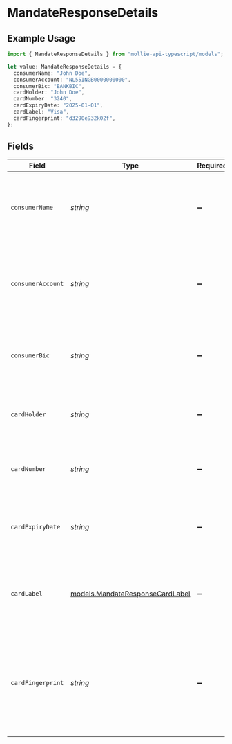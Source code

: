 # MandateResponseDetails

## Example Usage

```typescript
import { MandateResponseDetails } from "mollie-api-typescript/models";

let value: MandateResponseDetails = {
  consumerName: "John Doe",
  consumerAccount: "NL55INGB0000000000",
  consumerBic: "BANKBIC",
  cardHolder: "John Doe",
  cardNumber: "3240",
  cardExpiryDate: "2025-01-01",
  cardLabel: "Visa",
  cardFingerprint: "d3290e932k02f",
};
```

## Fields

| Field                                                                                                                               | Type                                                                                                                                | Required                                                                                                                            | Description                                                                                                                         | Example                                                                                                                             |
| ----------------------------------------------------------------------------------------------------------------------------------- | ----------------------------------------------------------------------------------------------------------------------------------- | ----------------------------------------------------------------------------------------------------------------------------------- | ----------------------------------------------------------------------------------------------------------------------------------- | ----------------------------------------------------------------------------------------------------------------------------------- |
| `consumerName`                                                                                                                      | *string*                                                                                                                            | :heavy_minus_sign:                                                                                                                  | The customer's name. Available for SEPA Direct Debit and PayPal mandates.                                                           | John Doe                                                                                                                            |
| `consumerAccount`                                                                                                                   | *string*                                                                                                                            | :heavy_minus_sign:                                                                                                                  | The customer's IBAN or email address. Available for SEPA Direct Debit and PayPal mandates.                                          | NL55INGB0000000000                                                                                                                  |
| `consumerBic`                                                                                                                       | *string*                                                                                                                            | :heavy_minus_sign:                                                                                                                  | The BIC of the customer's bank. Available for SEPA Direct Debit mandates.                                                           | BANKBIC                                                                                                                             |
| `cardHolder`                                                                                                                        | *string*                                                                                                                            | :heavy_minus_sign:                                                                                                                  | The card holder's name. Available for card mandates.                                                                                | John Doe                                                                                                                            |
| `cardNumber`                                                                                                                        | *string*                                                                                                                            | :heavy_minus_sign:                                                                                                                  | The last four digits of the card number. Available for card mandates.                                                               | 3240                                                                                                                                |
| `cardExpiryDate`                                                                                                                    | *string*                                                                                                                            | :heavy_minus_sign:                                                                                                                  | The card's expiry date in `YYYY-MM-DD` format. Available for card mandates.                                                         | 2025-01-01                                                                                                                          |
| `cardLabel`                                                                                                                         | [models.MandateResponseCardLabel](../models/mandateresponsecardlabel.md)                                                            | :heavy_minus_sign:                                                                                                                  | The card's label. Available for card mandates, if the card label could be detected.                                                 | Visa                                                                                                                                |
| `cardFingerprint`                                                                                                                   | *string*                                                                                                                            | :heavy_minus_sign:                                                                                                                  | Unique alphanumeric representation of this specific card. Available for card mandates. Can be used to identify<br/>returning customers. | d3290e932k02f                                                                                                                       |